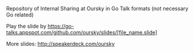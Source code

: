 Repository of Internal Sharing at Oursky in Go Talk formats (not necessary Go related)

Play the slide by https://go-talks.appspot.com/github.com/oursky/slides/[file_name.slide]

More slides: http://speakerdeck.com/oursky

